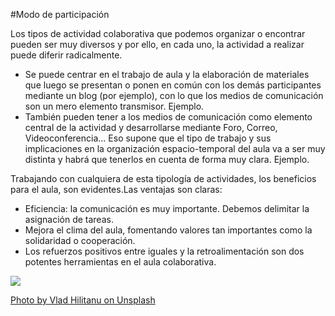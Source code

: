 #Modo de participación

Los tipos de actividad colaborativa que podemos organizar o encontrar pueden ser muy diversos y por ello, en cada uno, la actividad a realizar puede diferir radicalmente.

- Se puede centrar en el trabajo de aula y la elaboración de materiales que luego se presentan o ponen en común con los demás participantes mediante un blog (por ejemplo), con lo que los medios de comunicación son un mero elemento transmisor. Ejemplo.
- También pueden tener a los medios de comunicación como elemento central de la actividad y desarrollarse mediante Foro, Correo, Videoconferencia... Eso supone que el tipo de trabajo y sus implicaciones en la organización espacio-temporal del aula va a ser muy distinta y habrá que tenerlos en cuenta de forma muy clara. Ejemplo.

Trabajando con cualquiera de esta tipología de actividades, los beneficios para el aula, son evidentes.Las ventajas son claras:

- Eficiencia: la comunicación es muy importante. Debemos delimitar la asignación de tareas.
- Mejora el clima del aula, fomentando valores tan importantes como la solidaridad o cooperación.
- Los refuerzos positivos entre iguales y la retroalimentación son dos potentes herramientas en el aula colaborativa.


![](https://images.unsplash.com/photo-1566140967404-b8b3932483f5?ixlib=rb-1.2.1&ixid=eyJhcHBfaWQiOjEyMDd9&auto=format&fit=crop&w=400&q=60)

[Photo by Vlad Hilitanu on Unsplash](https://unsplash.com/@vladhilitanu?utm_source=unsplash&utm_medium=referral&utm_content=creditCopyText)
